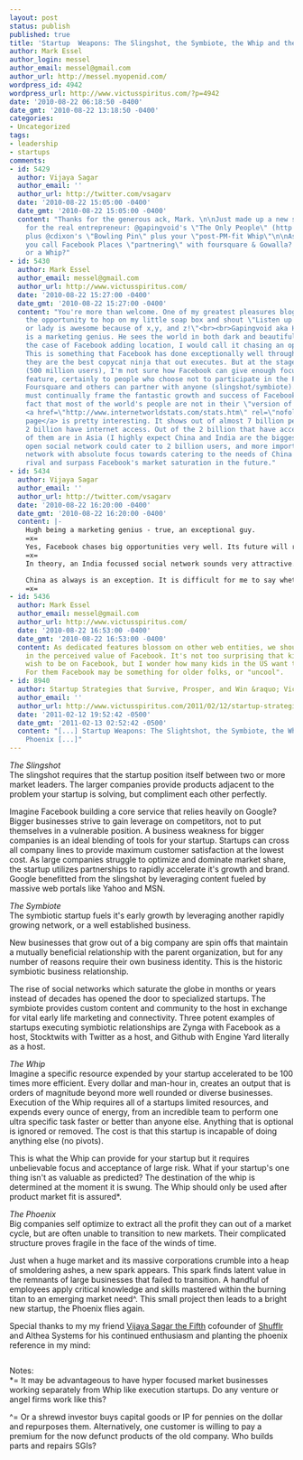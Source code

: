 ```yaml
---
layout: post
status: publish
published: true
title: 'Startup  Weapons: The Slingshot, the Symbiote, the Whip and the Phoenix'
author: Mark Essel
author_login: messel
author_email: messel@gmail.com
author_url: http://messel.myopenid.com/
wordpress_id: 4942
wordpress_url: http://www.victusspiritus.com/?p=4942
date: '2010-08-22 06:18:50 -0400'
date_gmt: '2010-08-22 13:18:50 -0400'
categories:
- Uncategorized
tags:
- leadership
- startups
comments:
- id: 5429
  author: Vijaya Sagar
  author_email: ''
  author_url: http://twitter.com/vsagarv
  date: '2010-08-22 15:05:00 -0400'
  date_gmt: '2010-08-22 15:05:00 -0400'
  content: "Thanks for the generous ack, Mark. \n\nJust made up a new strategy recipe
    for the real entrepreneur: @gapingvoid's \"The Only People\" (http://www.gapingvoidgallery.com/product_info.php?products_id=1643)
    plus @cdixon's \"Bowling Pin\" plus your \"post-PM-fit Whip\"\n\nAside: Would
    you call Facebook Places \"partnering\" with foursquare & Gowalla? A symbiote
    or a Whip?"
- id: 5430
  author: Mark Essel
  author_email: messel@gmail.com
  author_url: http://www.victusspiritus.com/
  date: '2010-08-22 15:27:00 -0400'
  date_gmt: '2010-08-22 15:27:00 -0400'
  content: "You're more than welcome. One of my greatest pleasures blogging, is getting
    the opportunity to hop on my little soap box and shout \"Listen up! This fellow
    or lady is awesome because of x,y, and z!\"<br><br>Gapingvoid aka Hugh Macleod
    is a marketing genius. He sees the world in both dark and beautiful ways. \n\nIn
    the case of Facebook adding location, I would call it chasing an opportunity.
    This is something that Facebook has done exceptionally well throughout their history,
    they are the best copycat ninja that out executes. But at the stage of growth
    (500 million users), I'm not sure how Facebook can give enough focus to just one
    feature, certainly to people who choose not to participate in the Facebook-web.
    Foursquare and others can partner with anyone (slingshot/symbiote).<br><br>We
    must continually frame the fantastic growth and success of Facebook against the
    fact that most of the world's people are not in their \"version of the web\".<br>\nThis
    <a href=\"http://www.internetworldstats.com/stats.htm\" rel=\"nofollow\">stats
    page</a> is pretty interesting. It shows out of almost 7 billion people, only
    2 billion have internet access. Out of the 2 billion that have access 800+ million
    of them are in Asia (I highly expect China and India are the biggest members).<br><br>An
    open social network could cater to 2 billion users, and more importantly a social
    network with absolute focus towards catering to the needs of China and India could
    rival and surpass Facebook's market saturation in the future."
- id: 5434
  author: Vijaya Sagar
  author_email: ''
  author_url: http://twitter.com/vsagarv
  date: '2010-08-22 16:20:00 -0400'
  date_gmt: '2010-08-22 16:20:00 -0400'
  content: |-
    Hugh being a marketing genius - true, an exceptional guy.
    =x=
    Yes, Facebook chases big opportunities very well. Its future will remain exciting as long as it is headed by its non-corporate-trained, highly determined and crazy CEO.
    =x=
    In theory, an India focussed social network sounds very attractive. However, there is a strong pro-foreign bias in its culture when it comes to consuming technology. Youngsters for instance want to be on Facebook (which is 'US' / 'global') as opposed some local nets. This is very similar to the cultural changes (aka westernisation) that happened in Japan and S.Korea.

    China as always is an exception. It is difficult for me to say whether Baidu became a huge hit because of its local focus or because of the Chinese Govt's restrictions on the Internet.
    =x=
- id: 5436
  author: Mark Essel
  author_email: messel@gmail.com
  author_url: http://www.victusspiritus.com/
  date: '2010-08-22 16:53:00 -0400'
  date_gmt: '2010-08-22 16:53:00 -0400'
  content: As dedicated features blossom on other web entities, we should see a decline
    in the perceived value of Facebook. It's not too surprising that kids in India
    wish to be on Facebook, but I wonder how many kids in the US want to be on Facebook?
    For them Facebook may be something for older folks, or "uncool".
- id: 8940
  author: Startup Strategies that Survive, Prosper, and Win &raquo; Victus Spiritus
  author_email: ''
  author_url: http://www.victusspiritus.com/2011/02/12/startup-strategies-that-survive-prosper-and-win/
  date: '2011-02-12 19:52:42 -0500'
  date_gmt: '2011-02-13 02:52:42 -0500'
  content: "[...] Startup Weapons: The Slightshot, the Symbiote, the Whip and the
    Phoenix [...]"
---
```

<p><I>The Slingshot</I><br />
The slingshot requires that the startup position itself between two or more market leaders. The larger companies provide products adjacent to the problem your startup is solving, but compliment each other perfectly. </p>
<p>Imagine Facebook building a core service that relies heavily on Google? Bigger businesses strive to gain leverage on competitors, not to put themselves in a vulnerable position. A business weakness for bigger companies is an ideal blending of tools for your startup. Startups can cross all company lines to provide maximum customer satisfaction at the lowest cost. As large companies struggle to optimize and dominate market share, the startup utilizes partnerships to rapidly accelerate it's growth and brand. Google benefitted from the slingshot by leveraging content fueled by massive web portals like Yahoo and MSN.</p>
<p><I>The Symbiote</i><br />
The symbiotic startup fuels it's early growth by leveraging another rapidly growing network, or a well established business. </p>
<p>New businesses that grow out of a big company are spin offs that maintain a mutually beneficial relationship with the parent organization, but for any number of reasons require their own business identity. This is the historic symbiotic business relationship.</p>
<p>The rise of social networks which saturate the globe in months or years instead of decades has opened the door to specialized startups. The symbiote provides custom content and community to the host in exchange for vital early life marketing and connectivity. Three potent examples of startups executing symbiotic relationships are Zynga with Facebook as a host, Stocktwits with Twitter as a host, and Github with Engine Yard literally as a host.</p>
<p><I>The Whip</I><br />
Imagine a specific resource expended by your startup accelerated to be 100 times more efficient. Every dollar and man-hour in, creates an output that is orders of magnitude beyond more well rounded or diverse businesses. Execution of the Whip requires all of a startups limited resources, and expends every ounce of energy, from an incredible team to perform one ultra specific task faster or better than anyone else. Anything that is optional is ignored or removed. The cost is that this startup is incapable of doing anything else (no pivots).</p>
<p>This is what the Whip can provide for your startup but it requires unbelievable focus and acceptance of large risk. What if your startup's one thing isn't as valuable as predicted? The destination of the whip is determined at the moment it is swung. The Whip should only be used after product market fit is assured*. </p>
<p><I>The Phoenix</I><br />
Big companies self optimize to extract all the profit they can out of a market cycle, but are often unable to transition to new markets. Their complicated structure proves fragile in the face of the winds of time.</p>
<p>Just when a huge market and its massive corporations crumble into a heap of smoldering ashes, a new spark appears. This spark finds latent value in the remnants of large businesses that failed to transition. A handful of employees apply critical knowledge and skills mastered within the burning titan to an emerging market need^. This small project then leads to a bright new startup, the Phoenix flies again.</p>
<p>Special thanks to my my friend <a href="http://www.twitter.com/vsagarv">Vijaya Sagar the Fifth</a> cofounder of <a href="http://shufflr.tv">Shufflr</a> and Althea Systems for his continued enthusiasm and planting the phoenix reference in my mind:</p>
<p><a href="http://www.victusspiritus.com/wp-content/uploads/2010/08/l_320_257_7EA34B4C-B5D3-4717-AABA-3A6A5EA5FBDA.jpeg"><img src="http://www.victusspiritus.com/wp-content/uploads/2010/08/l_320_257_7EA34B4C-B5D3-4717-AABA-3A6A5EA5FBDA.jpeg" alt="" class="alignnone size-full" /></a></p>
<p>Notes:<br />
*= It may be advantageous to have hyper focused market businesses working separately from Whip like execution startups. Do any venture or angel firms work like this?</p>
<p>^= Or a shrewd investor buys capital goods or IP for pennies on the dollar and repurposes them. Alternatively, one customer is willing to pay a premium for the now defunct products of the old company. Who builds parts and repairs SGIs?</p>
